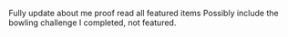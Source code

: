 Fully update about me
proof read all featured items
Possibly include the bowling challenge I completed, not featured.
